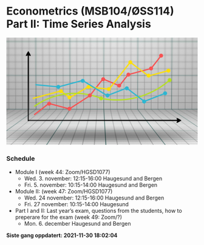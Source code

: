 Econometrics (MSB104/ØSS114) Part II: Time Series Analysis
================

![](man/figures/ts.jpg)

### Schedule

-   Module I (week 44: Zoom/HGSD1077)
    -   Wed. 3. november: 12:15-16:00 Haugesund and Bergen
    -   Fri. 5. november: 10:15-14:00 Haugesund and Bergen
-   Module II: (week 47: Zoom/HGSD1077)
    -   Wed. 24 november: 12:15-16:00 Haugesund and Bergen
    -   Fri. 27 november: 10:15-14:00 Haugesund
-   Part I and II: Last year’s exam, questions from the students, how to
    preperare for the exam (week 49: Zoom/?)
    -   Mon. 6. december Haugesund and Bergen

**Siste gang oppdatert: 2021-11-30 18:02:04**
